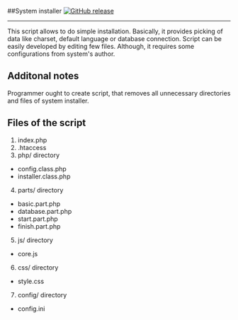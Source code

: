 ##System installer
[![GitHub release](https://img.shields.io/github/release/qubyte/rubidium.svg?maxAge=2592000&label=version&style=1.0)]()

-----------------
This script allows to do simple installation. Basically, it provides picking of data like charset, default language or database connection.
Script can be easily developed by editing few files. Although, it requires some configurations from system's author. 

Additonal notes
----------
Programmer ought to create script, that removes all unnecessary directories and files of system installer.

Files of the script
-----------------
1. index.php
2. .htaccess
3. php/ directory
 - config.class.php 
 - installer.class.php
4. parts/ directory 
 - basic.part.php
 - database.part.php
 - start.part.php
 - finish.part.php
5. js/ directory
 - core.js
6. css/ directory
 - style.css
7. config/ directory
 - config.ini
